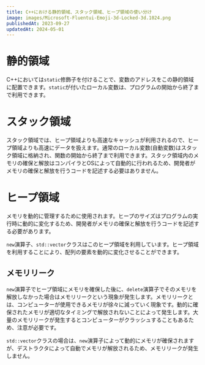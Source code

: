 ```yaml
---
title: C++における静的領域、スタック領域、ヒープ領域の使い分け
image: images/Microsoft-Fluentui-Emoji-3d-Locked-3d.1024.png
publishedAt: 2023-09-27
updatedAt: 2024-05-01
---
```

# 静的領域

C++においては`static`修飾子を付けることで、変数のアドレスをこの静的領域に配置できます。`static`が付いたローカル変数は、プログラムの開始から終了まで利用できます。

# スタック領域

スタック領域では、ヒープ領域よりも高速なキャッシュが利用されるので、ヒープ領域よりも高速にデータを扱えます。通常のローカル変数(自動変数)はスタック領域に格納され、関数の開始から終了まで利用できます。スタック領域内のメモリの確保と解放はコンパイラとOSによって自動的に行われるため、開発者がメモリの確保と解放を行うコードを記述する必要はありません。

# ヒープ領域

メモリを動的に管理するために使用されます。ヒープのサイズはプログラムの実行時に動的に変化するため、開発者がメモリの確保と解放を行うコードを記述する必要があります。

`new`演算子、`std::vector`クラスはこのヒープ領域を利用しています。ヒープ領域を利用することにより、配列の要素を動的に変化させることができます。

## メモリリーク

`new`演算子でヒープ領域にメモリを確保した後に、`delete`演算子でそのメモリを解放しなかった場合はメモリリークという現象が発生します。メモリリークとは、コンピューターが使用できるメモリが徐々に減っていく現象です。動的に確保されたメモリが適切なタイミングで解放されないことによって発生します。大量のメモリリークが発生するとコンピューターがクラッシュすることもあるため、注意が必要です。

`std::vector`クラスの場合は、`new`演算子によって動的にメモリが確保されますが、デストラクタによって自動でメモリが解放されるため、メモリリークが発生しません。
